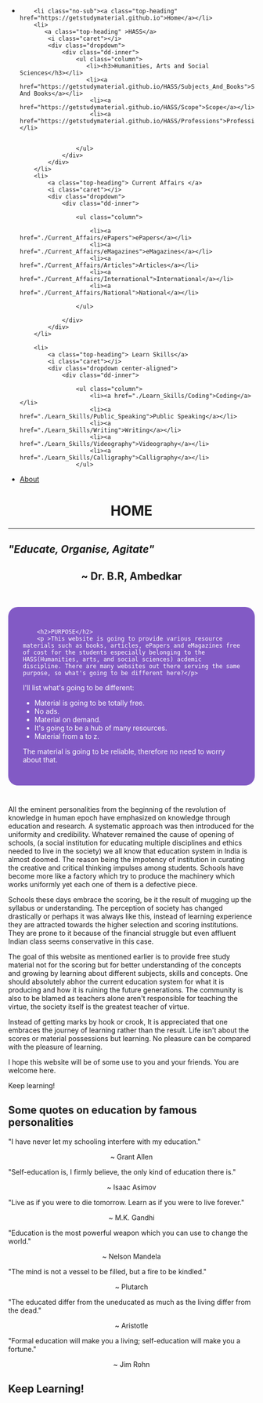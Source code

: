 
<html>
<head>
    <meta name="viewport" content="width=device-width, initial-scale=1.0">
    <title>Home | GetStudyMaterial</title>
    <link href="main.css" rel="stylesheet" type="text/css" />
    <script src="java.js" type="text/javascript"></script>
      <link rel=" icon" href="/GetStudyMaterial.ICO" type="image/x-icon"/>
<link rel="shortcut icon" href="/GetStudyMaterial.ICO" type="image/x-icon"/>
<meta name="description" content="This is a website for one and all and it aims on providing study material especially for students belonging to the HUMANITIES stream. The study material pertains to the Humanities subjects and besides that focuses on skill development with resource materials such as, courses, videos and even books and articles."/>
<meta property="og:image" content="https://i.imgur.com/wnk7Fxm.png">
<link rel="apple-touch-icon" sizes="152x152" href="/apple-touch-icon-152x152-precomposed.png"/>
<link rel="apple-touch-icon" sizes="120x120" href="/apple-touch-icon-120x120-precomposed.png"/>
</head>
<body>
<nav id="ddmenu">
    <div class="menu-icon"></div>
    <ul>
        <li class="full-width">
            
                     
        <li class="no-sub"><a class="top-heading" href="https://getstudymaterial.github.io">Home</a></li>
        <li>
           <a class="top-heading" >HASS</a>
            <i class="caret"></i>
            <div class="dropdown">
                <div class="dd-inner">
                    <ul class="column">
                       <li><h3>Humanities, Arts and Social Sciences</h3></li>
                       <li><a href="https://getstudymaterial.github.io/HASS/Subjects_And_Books">Subjects And Books</a></li>
                        <li><a href="https://getstudymaterial.github.io/HASS/Scope">Scope</a></li>
                        <li><a href="https://getstudymaterial.github.io/HASS/Professions">Professions</a></li>
                         
                      
                    </ul>
                </div>
            </div>
        </li>
        <li>
            <a class="top-heading"> Current Affairs </a>
            <i class="caret"></i>
            <div class="dropdown">
                <div class="dd-inner">
                   
                    <ul class="column">
                     
                        <li><a href="./Current_Affairs/ePapers">ePapers</a></li>
                        <li><a href="./Current_Affairs/eMagazines">eMagazines</a></li>
                        <li><a href="./Current_Affairs/Articles">Articles</a></li>
                        <li><a href="./Current_Affairs/International">International</a></li>
                        <li><a href="./Current_Affairs/National">National</a></li>
                       
                    </ul>
                   
                </div>
            </div>
        </li>
       
        <li>
            <a class="top-heading"> Learn Skills</a>
            <i class="caret"></i>
            <div class="dropdown center-aligned">
                <div class="dd-inner">
                  
                    <ul class="column">
                        <li><a href="./Learn_Skills/Coding">Coding</a></li>
                        <li><a href="./Learn_Skills/Public_Speaking">Public Speaking</a></li>
                        <li><a href="./Learn_Skills/Writing">Writing</a></li>
                        <li><a href="./Learn_Skills/Videography">Videography</a></li>
                        <li><a href="./Learn_Skills/Calligraphy">Calligraphy</a></li>
                    </ul>
 <li class="no-sub">
            <a class="top-heading" href="https://getstudymaterial.github.io/About">About</a>
        </li>
                </div>
            </div>
        </li>
        </li>
    </ul>
</nav>
<h1 align="center" font-size="8"> HOME </h1><hr>
<h2><i> "Educate, Organise, Agitate"</i> </h2>
 <h2 align ="center">~ Dr. B.R, Ambedkar</h2>
    <div style="margin:50px auto 40px; width:device-width; font-family: EB Garamond 12 Regular; color:white; background-color:#825AC5; padding:30px; border-radius:20px;">
 
        <h2>PURPOSE</h2>
        <p >This website is going to provide various resource materials such as books, articles, ePapers and eMagazines free of cost for the students especially belonging to the HASS(Humanities, arts, and social sciences) acdemic discipline. There are many websites out there serving the same purpose, so what's going to be different here?</p>
I'll list what's going to be different: <ul>
<li> Material is going to be totally free.</li>
<li > No ads.</li>
<li> Material on demand.</li>
<li> It's going to be a hub of many resources.</li>
        <li> Material from a to z.</li></ul>
        <p> The material is going to
be reliable, therefore no need to worry about that. </p>
    </div>
<p> All the eminent personalities from the beginning of the revolution of knowledge in human epoch have emphasized on knowledge through education and research. A systematic approach was then introduced for the uniformity and credibility. Whatever remained the cause of opening of schools, (a social institution for educating multiple disciplines and ethics needed to live in the society) we all know that education system in India is almost doomed. The reason being the impotency of institution in curating the creative and critical thinking impulses among students. Schools have become more like a factory which try to produce the machinery which works uniformly yet each one of them is a defective piece. </p>
<p> Schools these days embrace the scoring, be it the result of mugging up the syllabus or understanding. The perception of society has changed drastically or perhaps it was always like this, instead of learning experience they are attracted towards the higher selection and scoring institutions. They are prone to it because of the financial struggle but even affluent Indian class seems conservative in this case. </p>
<p> The goal of this website as mentioned earlier is to provide free study material not for the scoring but for better understanding of the concepts and growing by learning about different subjects, skills and concepts. One should absolutely abhor the current education system for what it is producing and how it is ruining the future generations. The community is also to be blamed as teachers alone aren't responsible for teaching the virtue, the society itself is the greatest teacher of virtue.</p>
<p> Instead of getting marks by hook or crook, It is appreciated that one embraces the journey of learning rather than the result. Life isn't about the scores or material possessions but learning. No pleasure can be compared with the pleasure of learning.</p>
<p> I hope this website will be of some use to you and your friends. You are welcome here.</p> 
<p>Keep learning!</p> 
<h2> Some quotes on education by famous personalities </h2>
<p>"I have never let my schooling interfere with my education."</p>
<p align ="center">~ Grant Allen</p>
<p>"Self-education is, I firmly believe, the only kind of education there is." </p>
<p align ="center">~ Isaac Asimov</p>
<p>"Live as if you were to die tomorrow. Learn as if you were to live forever." </p>
<p align ="center">~ M.K. Gandhi</p>
<p>"Education is the most powerful weapon which you can use to change the world." </p>
<p align ="center">~ Nelson Mandela</p>
<p>"The mind is not a vessel to be filled, but a fire to be kindled." </p>
<p align ="center">~ Plutarch </p>
<p>"The educated differ from the uneducated as much as the living differ from the dead." </p>
<p align ="center">~ Aristotle</p>
<p>"Formal education will make you a living; self-education will make you a fortune." </p> 
<p align ="center">~ Jim Rohn </p>
    <h2> Keep Learning! </h2>
